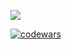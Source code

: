 <picture>
  <source
    media="(prefers-color-scheme: dark)"
    srcset="https://raw.githubusercontent.com/platane/snk/output/github-contribution-grid-snake-dark.svg"
  />
</picture>

<!--[![GitHub Streak](https://github-readme-streak-stats.herokuapp.com/?user=MarynaHl)](https://git.io/streak-stats)

[![trophy](https://github-profile-trophy.vercel.app/?username=MarynaHl)](https://github.com/MarynaHl/github-profile-trophy)

<!-- [![Header](https://github.com/MarynaHl/MarynaHl/blob/main/assets/giphy.gif)](https://github.com/MarynaHl?tab=repositories) -->

<!-- ![Screenshot_20221214_110325](https://user-images.githubusercontent.com/75501308/207578710-2fa15b21-dd19-467c-ba65-e9e40ff19405.png) -->

<!--![JavaScript](https://img.shields.io/badge/JavaScript-blueviolet?style=for-the-badge&logo=JavaScript)
![React](https://img.shields.io/badge/React-blue?style=for-the-badge&logo=React)
![Redux](https://img.shields.io/badge/redux-green?style=for-the-badge&logo=Redux)
![Firebase](https://img.shields.io/badge/Firebase-red?style=for-the-badge&logo=Firebase)
![Node](https://img.shields.io/badge/Node-yellow?style=for-the-badge&logo=Node.js)
 



<!--
**MarynaHl/MarynaHl** is a ✨ _special_ ✨ repository because its `README.md` (this file) appears on your GitHub profile.

Here are some ideas to get you started:

- 🔭 I’m currently working on ...
- 🌱 I’m currently learning ...
- 👯 I’m looking to collaborate on ...
- 🤔 I’m looking for help with ...
- 💬 Ask me about ...
- 📫 How to reach me: ...
- 😄 Pronouns: ...
- ⚡ Fun fact: ...
-->

![](https://github-profile-summary-cards.vercel.app/api/cards/repos-per-language?username=MarynaHl&theme=solarized_dark)

[![codewars](https://www.codewars.com/users/MarynaHl/badges/small)](https://www.codewars.com/users/MarynaHl) 
